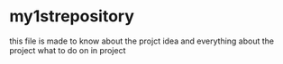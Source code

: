 # my1strepository
this file is made to know about the projct idea and everything about the project what to do on in project
